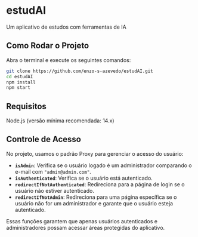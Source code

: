 # estudAI

Um aplicativo de estudos com ferramentas de IA

## Como Rodar o Projeto

Abra o terminal e execute os seguintes comandos:

```bash
git clone https://github.com/enzo-s-azevedo/estudAI.git
cd estudAI
npm install
npm start
```
## Requisitos

Node.js (versão mínima recomendada: 14.x)

## Controle de Acesso

No projeto, usamos o padrão Proxy para gerenciar o acesso do usuário:

- **`isAdmin`**: Verifica se o usuário logado é um administrador comparando o e-mail com `"admin@admin.com"`.
- **`isAuthenticated`**: Verifica se o usuário está autenticado.
- **`redirectIfNotAuthenticated`**: Redireciona para a página de login se o usuário não estiver autenticado.
- **`redirectIfNotAdmin`**: Redireciona para uma página específica se o usuário não for um administrador e garante que o usuário esteja autenticado.

Essas funções garantem que apenas usuários autenticados e administradores possam acessar áreas protegidas do aplicativo.
